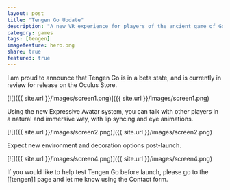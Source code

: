 ```yaml
---
layout: post
title: "Tengen Go Update"
description: "A new VR experience for players of the ancient game of Go."
category: games
tags: [tengen]
imagefeature: hero.png
share: true
featured: true
---
```


I am proud to announce that Tengen Go is in a beta state, and is currently in review for release on the Oculus Store.

[![]({{ site.url }}/images/screen1.png)]({{ site.url }}/images/screen1.png)

Using the new Expressive Avatar system, you can talk with other players in a natural and immersive way, with lip syncing and eye animations.

[![]({{ site.url }}/images/screen2.png)]({{ site.url }}/images/screen2.png)

Expect new environment and decoration options post-launch.

[![]({{ site.url }}/images/screen4.png)]({{ site.url }}/images/screen4.png)

If you would like to help test Tengen Go before launch, please go to the [[tengen]] page and let me know using the Contact form.
